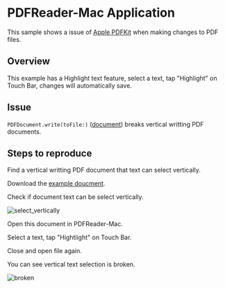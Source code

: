 # PDFReader-Mac Application

This sample shows a issue of [Apple PDFKit](https://developer.apple.com/documentation/pdfkit) when making changes to PDF files. 

## Overview

This example has a Highlight text feature, select a text, tap "Highlight" on Touch Bar, changes will automatically save.

## Issue 

`PDFDocument.write(toFile:)` ([document](https://developer.apple.com/documentation/pdfkit/pdfdocument/1436086-write)) breaks vertical writting PDF documents. 

## Steps to reproduce

Find a vertical writting PDF document that text can select vertically. 

Download the [example doucment](https://tatsu-zine.com/samples/aozora/wagahaiwa_nekodearu.pdf).

Check if document text can be select vertically. 

![select_vertically](https://i.imgur.com/5CTxYO2.png)

Open this document in PDFReader-Mac.

Select a text, tap "Hightlight" on Touch Bar. 

Close and open file again.

You can see vertical text selection is broken. 

![broken](https://i.imgur.com/7YacQIp.png)

